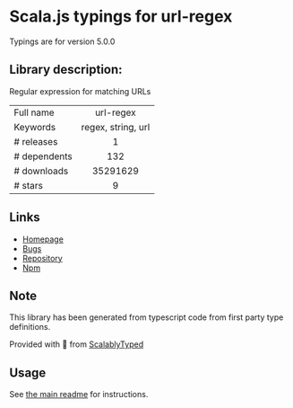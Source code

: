 
# Scala.js typings for url-regex

Typings are for version 5.0.0

## Library description:
Regular expression for matching URLs

|                    |                 |
| ------------------ | :-------------: |
| Full name          | url-regex |
| Keywords           | regex, string, url |
| # releases         | 1 |
| # dependents       | 132 |
| # downloads        | 35291629 |
| # stars            | 9 |

## Links
- [Homepage](https://github.com/kevva/url-regex#readme)
- [Bugs](https://github.com/kevva/url-regex/issues)
- [Repository](https://github.com/kevva/url-regex)
- [Npm](https://www.npmjs.com/package/url-regex)
    


## Note
This library has been generated from typescript code from first party type definitions.

Provided with :purple_heart: from [ScalablyTyped](https://github.com/oyvindberg/ScalablyTyped)

## Usage
See [the main readme](../../readme.md) for instructions.



